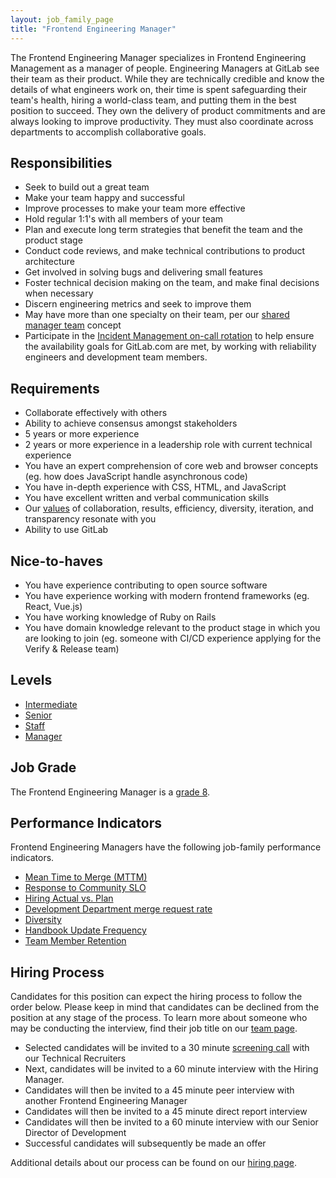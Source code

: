 ```yaml
---
layout: job_family_page
title: "Frontend Engineering Manager"
---
```


The Frontend Engineering Manager specializes in Frontend Engineering Management as a manager of people. Engineering Managers at GitLab see their team as their product. While they are technically credible and know the details of what engineers work on, their time is spent safeguarding their team's health, hiring a world-class team, and putting them in the best position to succeed. They own the delivery of product commitments and are always looking to improve productivity. They must also coordinate across departments to accomplish collaborative goals.

## Responsibilities

* Seek to build out a great team
* Make your team happy and successful
* Improve processes to make your team more effective
* Hold regular 1:1's with all members of your team
* Plan and execute long term strategies that benefit the team and the product stage
* Conduct code reviews, and make technical contributions to product architecture
* Get involved in solving bugs and delivering small features
* Foster technical decision making on the team, and make final decisions when necessary
* Discern engineering metrics and seek to improve them
* May have more than one specialty on their team, per our [shared manager team](/handbook/engineering/#starting-new-teams) concept
* Participate in the [Incident Management on-call rotation](/handbook/engineering/infrastructure/incident-management/#incident-manager-responsibilities) to help ensure the availability goals for GitLab.com are met, by working with reliability engineers and development team members.


## Requirements

* Collaborate effectively with others
* Ability to achieve consensus amongst stakeholders
* 5 years or more experience
* 2 years or more experience in a leadership role with current technical experience
* You have an expert comprehension of core web and browser concepts (eg. how does JavaScript handle asynchronous code)
* You have in-depth experience with CSS, HTML, and JavaScript
* You have excellent written and verbal communication skills
* Our [values](/handbook/values/) of collaboration, results, efficiency, diversity, iteration, and transparency resonate with you
* Ability to use GitLab

## Nice-to-haves

* You have experience contributing to open source software
* You have experience working with modern frontend frameworks (eg. React, Vue.js)
* You have working knowledge of Ruby on Rails
* You have domain knowledge relevant to the product stage in which you are looking to join (eg. someone with CI/CD experience applying for the Verify & Release team)

## Levels

* [Intermediate](https://about.gitlab.com/job-families/engineering/development/frontend/intermediate)
* [Senior](https://about.gitlab.com/job-families/engineering/development/frontend/senior)
* [Staff](https://about.gitlab.com/job-families/engineering/development/frontend/staff)
* [Manager](https://about.gitlab.com/job-families/engineering/development/frontend/manager)

## Job Grade

The Frontend Engineering Manager is a [grade 8](/handbook/total-rewards/compensation/compensation-calculator/#gitlab-job-grades).

## Performance Indicators
Frontend Engineering Managers have the following job-family performance indicators.

* [Mean Time to Merge (MTTM)](/handbook/engineering/development/performance-indicators/#mean-time-to-merge-mttm)
* [Response to Community SLO](/handbook/engineering/development/performance-indicators/#response-to-community-slo)
* [Hiring Actual vs. Plan](/handbook/engineering/performance-indicators/#engineering-hiring-actual-vs-plan)
* [Development Department merge request rate](/handbook/engineering/development/performance-indicators/#development-department-mr-rate)
* [Diversity](/handbook/engineering/performance-indicators/#diversity)
* [Handbook Update Frequency](/handbook/engineering/performance-indicators/#handbook-update-frequency)
* [Team Member Retention](/handbook/engineering/performance-indicators/#team-member-retention)

## Hiring Process

Candidates for this position can expect the hiring process to follow the order below. Please keep in mind that candidates can be declined from the position at any stage of the process. To learn more about someone who may be conducting the interview, find their job title on our [team page](/company/team).

* Selected candidates will be invited to a 30 minute [screening call](/handbook/hiring/#screening-call) with our Technical Recruiters
* Next, candidates will be invited to a 60 minute interview with the Hiring Manager.
* Candidates will then be invited to a 45 minute peer interview with another Frontend Engineering Manager
* Candidates will then be invited to a 45 minute direct report interview
* Candidates will then be invited to a 60 minute interview with our Senior Director of Development
* Successful candidates will subsequently be made an offer

Additional details about our process can be found on our [hiring page](/handbook/hiring).
